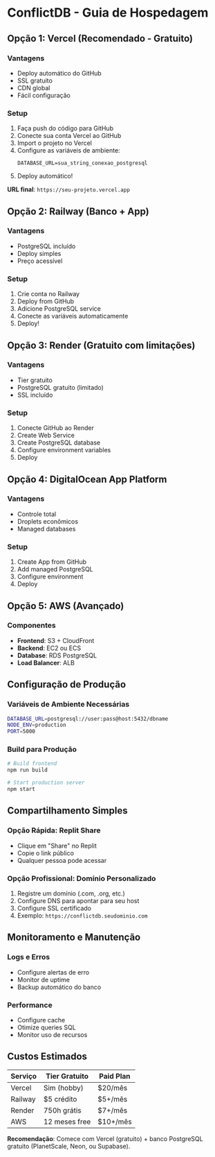 # ConflictDB - Guia de Hospedagem

## Opção 1: Vercel (Recomendado - Gratuito)

### Vantagens
- Deploy automático do GitHub
- SSL gratuito
- CDN global
- Fácil configuração

### Setup
1. Faça push do código para GitHub
2. Conecte sua conta Vercel ao GitHub
3. Import o projeto no Vercel
4. Configure as variáveis de ambiente:
   ```
   DATABASE_URL=sua_string_conexao_postgresql
   ```
5. Deploy automático!

**URL final**: `https://seu-projeto.vercel.app`

## Opção 2: Railway (Banco + App)

### Vantagens
- PostgreSQL incluído
- Deploy simples
- Preço acessível

### Setup
1. Crie conta no Railway
2. Deploy from GitHub
3. Adicione PostgreSQL service
4. Conecte as variáveis automaticamente
5. Deploy!

## Opção 3: Render (Gratuito com limitações)

### Vantagens
- Tier gratuito
- PostgreSQL gratuito (limitado)
- SSL incluído

### Setup
1. Conecte GitHub ao Render
2. Create Web Service
3. Create PostgreSQL database
4. Configure environment variables
5. Deploy

## Opção 4: DigitalOcean App Platform

### Vantagens
- Controle total
- Droplets econômicos
- Managed databases

### Setup
1. Create App from GitHub
2. Add managed PostgreSQL
3. Configure environment
4. Deploy

## Opção 5: AWS (Avançado)

### Componentes
- **Frontend**: S3 + CloudFront
- **Backend**: EC2 ou ECS
- **Database**: RDS PostgreSQL
- **Load Balancer**: ALB

## Configuração de Produção

### Variáveis de Ambiente Necessárias
```bash
DATABASE_URL=postgresql://user:pass@host:5432/dbname
NODE_ENV=production
PORT=5000
```

### Build para Produção
```bash
# Build frontend
npm run build

# Start production server
npm start
```

## Compartilhamento Simples

### Opção Rápida: Replit Share
- Clique em "Share" no Replit
- Copie o link público
- Qualquer pessoa pode acessar

### Opção Profissional: Domínio Personalizado
1. Registre um domínio (.com, .org, etc.)
2. Configure DNS para apontar para seu host
3. Configure SSL certificado
4. Exemplo: `https://conflictdb.seudominio.com`

## Monitoramento e Manutenção

### Logs e Erros
- Configure alertas de erro
- Monitor de uptime
- Backup automático do banco

### Performance
- Configure cache
- Otimize queries SQL
- Monitor uso de recursos

## Custos Estimados

| Serviço | Tier Gratuito | Paid Plan |
|---------|---------------|-----------|
| Vercel | Sim (hobby) | $20/mês |
| Railway | $5 crédito | $5+/mês |
| Render | 750h grátis | $7+/mês |
| AWS | 12 meses free | $10+/mês |

**Recomendação**: Comece com Vercel (gratuito) + banco PostgreSQL gratuito (PlanetScale, Neon, ou Supabase).